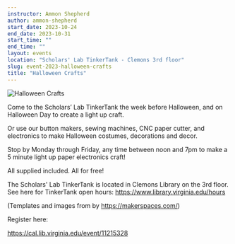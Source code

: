 ```yaml
---
instructor: Ammon Shepherd
author: ammon-shepherd
start_date: 2023-10-24
end_date: 2023-10-31
start_time: ""
end_time: ""
layout: events
location: "Scholars' Lab TinkerTank - Clemons 3rd floor"
slug: event-2023-halloween-crafts
title: "Halloween Crafts"
---
```


![Halloween Crafts](/assets/post-media/workshops/happy-monster-animation.gif)

Come to the Scholars’ Lab TinkerTank the week before Halloween, and on Halloween Day to create a light up craft.

Or use our button makers, sewing machines, CNC paper cutter, and electronics to make Halloween costumes, decorations and decor.

Stop by Monday through Friday, any time between noon and 7pm to make a 5 minute light up paper electronics craft!

All supplied included. All for free!

The Scholars' Lab TinkerTank is located in Clemons Library on the 3rd floor. See here for TinkerTank open hours: <a href="https://www.library.virginia.edu/hours">https://www.library.virginia.edu/hours</a>

(Templates and images from by https://makerspaces.com/)

Register here:

[https://cal.lib.virginia.edu/event/11215328 ](https://cal.lib.virginia.edu/event/11215328)
